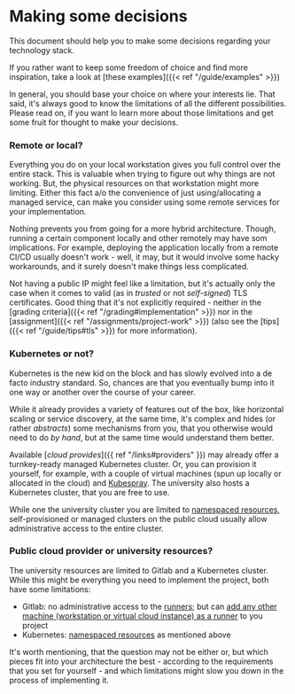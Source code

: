 Making some decisions
=====================


This document should help you to make some decisions regarding your technology stack.

If you rather want to keep some freedom of choice and find more inspiration, take a
look at [these examples]({{< ref "/guide/examples" >}})

In general, you should base your choice on where your interests lie. That said, it's always good
to know the limitations of all the different possibilities. Please read on, if you want lo learn
more about those limitations and get some fruit for thought to make your decisions.


### Remote or local?

Everything you do on your local workstation gives you full control over the entire stack. This is
valuable when trying to figure out why things are not working.
But, the physical resources on that workstation might more limiting. Either this fact a/o the
convenience of just using/allocating a managed service, can make you consider using some remote
services for your implementation.

Nothing prevents you from going for a more hybrid architecture. Though, running a certain component
locally and other remotely may have som implications. For example, deploying the application locally
from a remote CI/CD usually doesn't work - well, it may, but it would involve some hacky workarounds,
and it surely doesn't make things less complicated.

Not having a public IP might feel like a limitation, but it's actually only the case when it comes
to valid (as in *trusted* or not *self-signed*) TLS certificates. Good thing that it's not explicitly
required - neither in the [grading criteria]({{< ref "/grading#implementation" >}}) nor in the
[assignment]({{< ref "/assignments/project-work" >}}) (also see the [tips]({{< ref "/guide/tips#tls" >}}) for more information).


### Kubernetes or not?

Kubernetes is the new kid on the block and has slowly evolved into a de facto industry standard. So,
chances are that you eventually bump into it one way or another over the course of your career.

While it already provides a variety of features out of the box, like horizontal scaling or service discovery,
at the same time, it's complex and hides (or rather *abstracts*) some mechanisms from you, that you otherwise
would need to do *by hand*, but at the same time would understand them better.

Available [*cloud provides*]({{ ref "/links#providers" }}) may already offer a turnkey-ready managed Kubernetes
cluster. Or, you can provision it yourself, for example, with a couple of virtual machines (spun up locally
or allocated in the cloud) and [Kubespray](https://github.com/kubernetes-sigs/kubespray). The university also
hosts a Kubernetes cluster, that you are free to use.

While one the university cluster you are limited to
[namespaced resources](https://kubernetes.io/docs/concepts/overview/working-with-objects/namespaces/#not-all-objects-are-in-a-namespace),
self-provisioned or managed clusters on the public cloud usually allow administrative access to the entire
cluster. 


### Public cloud provider or university resources?

The university resources are limited to Gitlab and a Kubernetes cluster. While this might be everything you
need to implement the project, both have some limitations:

* Gitlab: no administrative access to the [runners](https://docs.gitlab.com/runner/); but can [add any other
  machine (workstation or virtual cloud instance) as a runner](https://docs.gitlab.com/runner/register/) to you project
* Kubernetes: [namespaced resources](https://kubernetes.io/docs/concepts/overview/working-with-objects/namespaces/#not-all-objects-are-in-a-namespace) 
  as mentioned above

It's worth mentioning, that the question may not be either or, but which pieces fit into your architecture the
best - according to the requirements that you set for yourself - and which limitations might slow you down in
the process of implementing it.

